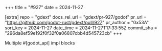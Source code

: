 +++
title = "#927"
date = 2024-11-27

[extra]
repo = "gdext"
docs_rel_url = "gdext/pr-927/godot"
pr_url = "https://github.com/godot-rust/gdext/pull/927"
pr_author = "0x53A"
sort_key = 2024-11-27
date_time = 2024-11-27T17:33:55Z
commit_sha = "296da8ef59e192f0f32f0a06807cbb4d545723cb"
+++

Multiple #[godot_api] impl blocks

